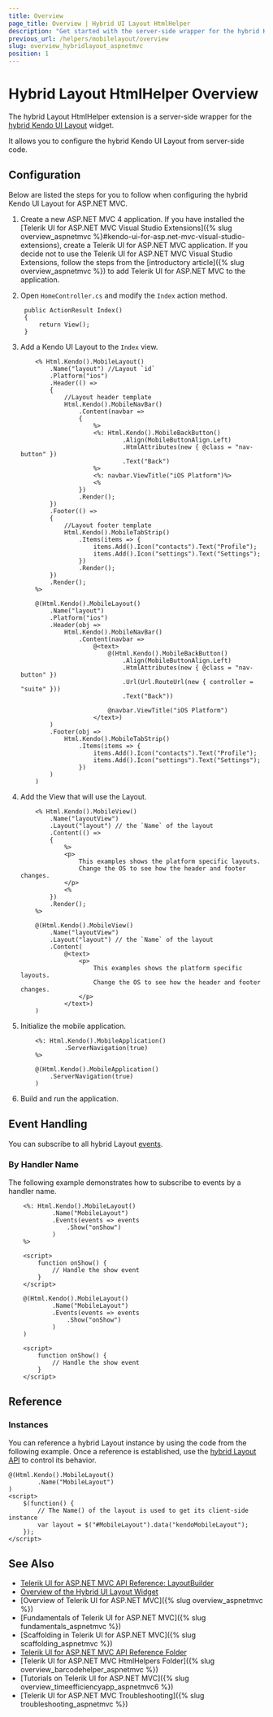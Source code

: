 ```yaml
---
title: Overview
page_title: Overview | Hybrid UI Layout HtmlHelper
description: "Get started with the server-side wrapper for the hybrid Kendo UI Layout widget for ASP.NET MVC."
previous_url: /helpers/mobilelayout/overview
slug: overview_hybridlayout_aspnetmvc
position: 1
---
```


# Hybrid Layout HtmlHelper Overview

The hybrid Layout HtmlHelper extension is a server-side wrapper for the [hybrid Kendo UI Layout](https://docs.telerik.com/kendo-ui/api/javascript/mobile/ui/layout) widget.

It allows you to configure the hybrid Kendo UI Layout from server-side code.

## Configuration

Below are listed the steps for you to follow when configuring the hybrid Kendo UI Layout for ASP.NET MVC.

1. Create a new ASP.NET MVC 4 application. If you have installed the [Telerik UI for ASP.NET MVC Visual Studio Extensions]({% slug overview_aspnetmvc %}#kendo-ui-for-asp.net-mvc-visual-studio-extensions), create a Telerik UI for ASP.NET MVC application. If you decide not to use the Telerik UI for ASP.NET MVC Visual Studio Extensions, follow the steps from the [introductory article]({% slug overview_aspnetmvc %}) to add Telerik UI for ASP.NET MVC to the application.
1. Open `HomeController.cs` and modify the `Index` action method.

        public ActionResult Index()
        {
            return View();
        }

1. Add a Kendo UI Layout to the `Index` view.

    ```ASPX
        <% Html.Kendo().MobileLayout()
            .Name("layout") //Layout `id`
            .Platform("ios")
            .Header(() =>
            {
                //Layout header template
                Html.Kendo().MobileNavBar()
                    .Content(navbar =>
                    {
                        %>
                        <%: Html.Kendo().MobileBackButton()
                                .Align(MobileButtonAlign.Left)
                                .HtmlAttributes(new { @class = "nav-button" })
                                .Text("Back")
                        %>
                        <%: navbar.ViewTitle("iOS Platform")%>
                        <%
                    })
                    .Render();
            })
            .Footer(() =>
            {
                //Layout footer template
                Html.Kendo().MobileTabStrip()
                    .Items(items => {
                        items.Add().Icon("contacts").Text("Profile");
                        items.Add().Icon("settings").Text("Settings");
                    })
                    .Render();
            })
            .Render();
        %>
    ```
    ```Razor
        @(Html.Kendo().MobileLayout()
            .Name("layout")
            .Platform("ios")
            .Header(obj =>
                Html.Kendo().MobileNavBar()
                    .Content(navbar =>
                        @<text>
                            @(Html.Kendo().MobileBackButton()
                                .Align(MobileButtonAlign.Left)
                                .HtmlAttributes(new { @class = "nav-button" })
                                .Url(Url.RouteUrl(new { controller = "suite" }))
                                .Text("Back"))

                            @navbar.ViewTitle("iOS Platform")
                        </text>)
            )
            .Footer(obj =>
                Html.Kendo().MobileTabStrip()
                    .Items(items => {
                        items.Add().Icon("contacts").Text("Profile");
                        items.Add().Icon("settings").Text("Settings");
                    })
            )
        )
    ```

1. Add the View that will use the Layout.

    ```ASPX
        <% Html.Kendo().MobileView()
            .Name("layoutView")
            .Layout("layout") // the `Name` of the layout
            .Content(() =>
            {
                %>
                <p>
                    This examples shows the platform specific layouts.
                    Change the OS to see how the header and footer changes.
                </p>
                <%
            })
            .Render();
        %>
    ```
    ```Razor
        @(Html.Kendo().MobileView()
            .Name("layoutView")
            .Layout("layout") // the `Name` of the layout
            .Content(
                @<text>
                    <p>
                        This examples shows the platform specific layouts.
                        Change the OS to see how the header and footer changes.
                    </p>
                </text>)
        )
    ```

1. Initialize the mobile application.

    ```ASPX
        <%: Html.Kendo().MobileApplication()
                .ServerNavigation(true)
        %>
    ```
    ```Razor
        @(Html.Kendo().MobileApplication()
            .ServerNavigation(true)
        )
    ```

1. Build and run the application.

## Event Handling

You can subscribe to all hybrid Layout [events](https://docs.telerik.com/kendo-ui/api/javascript/mobile/ui/layout#events).

### By Handler Name

The following example demonstrates how to subscribe to events by a handler name.

```ASPX
    <%: Html.Kendo().MobileLayout()
            .Name("MobileLayout")
            .Events(events => events
                .Show("onShow")
            )
    %>

    <script>
        function onShow() {
            // Handle the show event
        }
    </script>
```
```Razor
    @(Html.Kendo().MobileLayout()
            .Name("MobileLayout")
            .Events(events => events
                .Show("onShow")
            )
    )

    <script>
        function onShow() {
            // Handle the show event
        }
    </script>
```

## Reference

### Instances

You can reference a hybrid Layout instance by using the code from the following example. Once a reference is established, use the [hybrid Layout API](https://docs.telerik.com/kendo-ui/api/javascript/mobile/ui/layout) to control its behavior.

    @(Html.Kendo().MobileLayout()
            .Name("MobileLayout")
    )
    <script>
        $(function() {
            // The Name() of the layout is used to get its client-side instance
            var layout = $("#MobileLayout").data("kendoMobileLayout");
        });
    </script>

## See Also

* [Telerik UI for ASP.NET MVC API Reference: LayoutBuilder](http://docs.telerik.com/aspnet-mvc/api/Kendo.Mvc.UI.Fluent/MobileLayoutBuilder)
* [Overview of the Hybrid UI Layout Widget](http://docs.telerik.com/kendo-ui/controls/hybrid/styles/layout)
* [Overview of Telerik UI for ASP.NET MVC]({% slug overview_aspnetmvc %})
* [Fundamentals of Telerik UI for ASP.NET MVC]({% slug fundamentals_aspnetmvc %})
* [Scaffolding in Telerik UI for ASP.NET MVC]({% slug scaffolding_aspnetmvc %})
* [Telerik UI for ASP.NET MVC API Reference Folder](http://docs.telerik.com/aspnet-mvc/api/Kendo.Mvc/AggregateFunction)
* [Telerik UI for ASP.NET MVC HtmlHelpers Folder]({% slug overview_barcodehelper_aspnetmvc %})
* [Tutorials on Telerik UI for ASP.NET MVC]({% slug overview_timeefficiencyapp_aspnetmvc6 %})
* [Telerik UI for ASP.NET MVC Troubleshooting]({% slug troubleshooting_aspnetmvc %})
